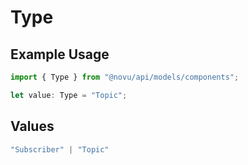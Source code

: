 # Type

## Example Usage

```typescript
import { Type } from "@novu/api/models/components";

let value: Type = "Topic";
```

## Values

```typescript
"Subscriber" | "Topic"
```